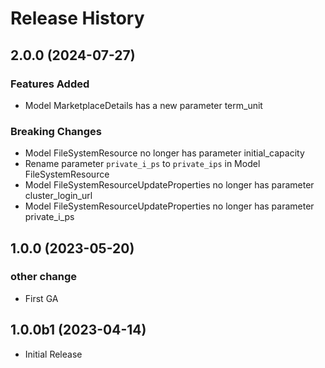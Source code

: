 # Release History

## 2.0.0 (2024-07-27)

### Features Added

  - Model MarketplaceDetails has a new parameter term_unit

### Breaking Changes

  - Model FileSystemResource no longer has parameter initial_capacity
  - Rename parameter `private_i_ps` to `private_ips` in Model FileSystemResource
  - Model FileSystemResourceUpdateProperties no longer has parameter cluster_login_url
  - Model FileSystemResourceUpdateProperties no longer has parameter private_i_ps

## 1.0.0 (2023-05-20)

### other change

  - First GA

## 1.0.0b1 (2023-04-14)

* Initial Release

